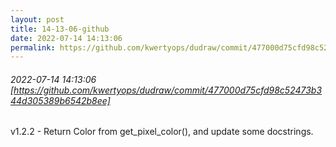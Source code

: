 ```yaml
---
layout: post
title: 14-13-06-github
date: 2022-07-14 14:13:06
permalink: https://github.com/kwertyops/dudraw/commit/477000d75cfd98c52473b344d305389b6542b8ee
---
```


###### 2022-07-14 14:13:06 [https://github.com/kwertyops/dudraw/commit/477000d75cfd98c52473b344d305389b6542b8ee]
v1.2.2 - Return Color from get_pixel_color(), and update some docstrings.

